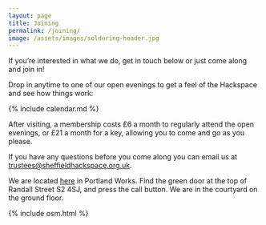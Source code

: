 ```yaml
---
layout: page
title: Joining
permalink: /joining/
image: /assets/images/soldering-header.jpg
---
```

If you’re interested in what we do, get in touch below or just come along and join in!

Drop in anytime to one of our open evenings to get a feel of the Hackspace and see how things work:

{% include calendar.md %}

After visiting, a membership costs £6 a month to regularly attend the open evenings, or £21 a month for a key, allowing you to come and go as you please.

If you have any questions before you come along you can email us at [trustees@sheffieldhackspace.org.uk](mailto:trustees@sheffieldhackspace.org.uk).

We are located [here](https://goo.gl/maps/EcVTWfknJ8XSRYax9) in Portland Works. Find the green door at the top of Randall Street S2 4SJ, and press the call button. We are in the courtyard on the ground floor.

{% include osm.html %}

